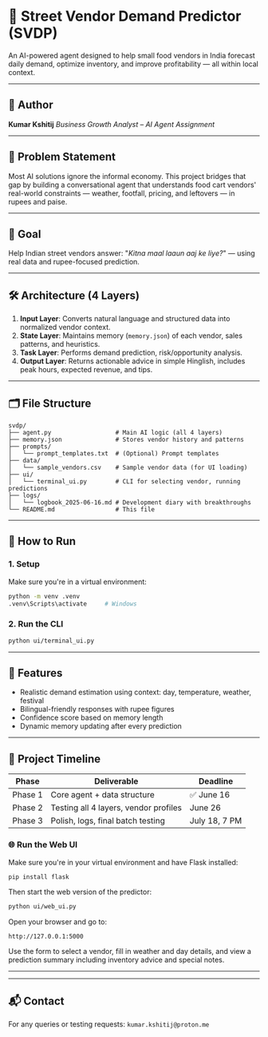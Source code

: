 # 📘 Street Vendor Demand Predictor (SVDP)

An AI-powered agent designed to help small food vendors in India forecast daily demand, optimize inventory, and improve profitability — all within local context.

---

## 👤 Author

**Kumar Kshitij**
*Business Growth Analyst – AI Agent Assignment*

---

## 🧠 Problem Statement

Most AI solutions ignore the informal economy. This project bridges that gap by building a conversational agent that understands food cart vendors' real-world constraints — weather, footfall, pricing, and leftovers — in rupees and paise.

---

## 🎯 Goal

Help Indian street vendors answer:
"*Kitna maal laaun aaj ke liye?*" — using real data and rupee-focused prediction.

---

## 🛠️ Architecture (4 Layers)

1. **Input Layer**: Converts natural language and structured data into normalized vendor context.
2. **State Layer**: Maintains memory (`memory.json`) of each vendor, sales patterns, and heuristics.
3. **Task Layer**: Performs demand prediction, risk/opportunity analysis.
4. **Output Layer**: Returns actionable advice in simple Hinglish, includes peak hours, expected revenue, and tips.

---

## 🗂️ File Structure

```
svdp/
├── agent.py                  # Main AI logic (all 4 layers)
├── memory.json               # Stores vendor history and patterns
├── prompts/
│   └── prompt_templates.txt  # (Optional) Prompt templates
├── data/
│   └── sample_vendors.csv    # Sample vendor data (for UI loading)
├── ui/
│   └── terminal_ui.py        # CLI for selecting vendor, running predictions
├── logs/
│   └── logbook_2025-06-16.md # Development diary with breakthroughs
└── README.md                 # This file
```

---

## 🚀 How to Run

### 1. Setup

Make sure you're in a virtual environment:

```bash
python -m venv .venv
.venv\Scripts\activate     # Windows
```

### 2. Run the CLI

```bash
python ui/terminal_ui.py
```

---

## 🧪 Features

* Realistic demand estimation using context: day, temperature, weather, festival
* Bilingual-friendly responses with rupee figures
* Confidence score based on memory length
* Dynamic memory updating after every prediction

---

## 📅 Project Timeline

| Phase   | Deliverable                           | Deadline      |
| ------- | ------------------------------------- | ------------- |
| Phase 1 | Core agent + data structure           | ✅ June 16     |
| Phase 2 | Testing all 4 layers, vendor profiles | June 26       |
| Phase 3 | Polish, logs, final batch testing     | July 18, 7 PM |


### 🌐 Run the Web UI

Make sure you're in your virtual environment and have Flask installed:

```bash
pip install flask
```

Then start the web version of the predictor:

```bash
python ui/web_ui.py
```

Open your browser and go to:

```
http://127.0.0.1:5000
```

Use the form to select a vendor, fill in weather and day details, and view a prediction summary including inventory advice and special notes.

---
---

## 📬 Contact

For any queries or testing requests: `kumar.kshitij@proton.me`

